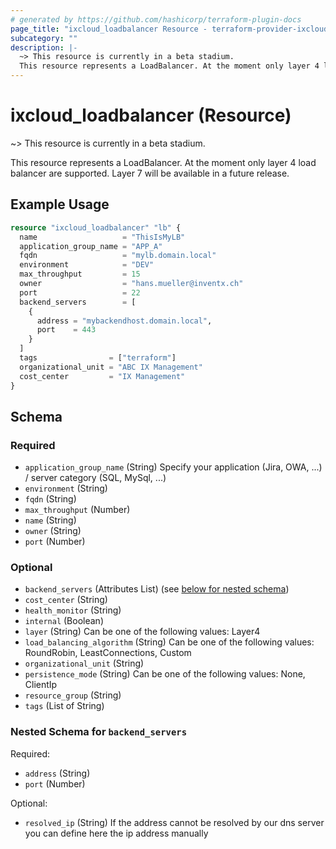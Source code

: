 ```yaml
---
# generated by https://github.com/hashicorp/terraform-plugin-docs
page_title: "ixcloud_loadbalancer Resource - terraform-provider-ixcloud"
subcategory: ""
description: |-
  ~> This resource is currently in a beta stadium.
  This resource represents a LoadBalancer. At the moment only layer 4 load balancer are supported. Layer 7 will be available in a future release.
---
```


# ixcloud_loadbalancer (Resource)

~> This resource is currently in a beta stadium.

This resource represents a LoadBalancer. At the moment only layer 4 load balancer are supported. Layer 7 will be available in a future release.

## Example Usage

```terraform
resource "ixcloud_loadbalancer" "lb" {
  name                   = "ThisIsMyLB"
  application_group_name = "APP_A"
  fqdn                   = "mylb.domain.local"
  environment            = "DEV"
  max_throughput         = 15
  owner                  = "hans.mueller@inventx.ch"
  port                   = 22
  backend_servers        = [
    {
      address = "mybackendhost.domain.local",
      port    = 443
    }
  ]
  tags                = ["terraform"]
  organizational_unit = "ABC IX Management"
  cost_center         = "IX Management"
}
```

<!-- schema generated by tfplugindocs -->
## Schema

### Required

- `application_group_name` (String) Specify your application (Jira, OWA, ...) / server category (SQL, MySql, ...)
- `environment` (String)
- `fqdn` (String)
- `max_throughput` (Number)
- `name` (String)
- `owner` (String)
- `port` (Number)

### Optional

- `backend_servers` (Attributes List) (see [below for nested schema](#nestedatt--backend_servers))
- `cost_center` (String)
- `health_monitor` (String)
- `internal` (Boolean)
- `layer` (String) Can be one of the following values: Layer4
- `load_balancing_algorithm` (String) Can be one of the following values: RoundRobin, LeastConnections, Custom
- `organizational_unit` (String)
- `persistence_mode` (String) Can be one of the following values: None, ClientIp
- `resource_group` (String)
- `tags` (List of String)

<a id="nestedatt--backend_servers"></a>
### Nested Schema for `backend_servers`

Required:

- `address` (String)
- `port` (Number)

Optional:

- `resolved_ip` (String) If the address cannot be resolved by our dns server you can define here the ip address manually


